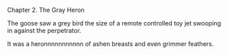 Chapter 2. The Gray Heron

The goose saw a grey bird the size of a remote controlled toy jet swooping in against the perpetrator.

It was a heronnnnnnnnnnn of ashen breasts and even grimmer feathers.